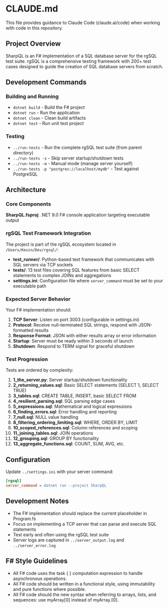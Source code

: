 # CLAUDE.md

This file provides guidance to Claude Code (claude.ai/code) when working with code in this repository.

## Project Overview

SharpQL is an F# implementation of a SQL database server for the rgSQL test suite. rgSQL is a comprehensive testing framework with 200+ test cases designed to guide the creation of SQL database servers from scratch.

## Development Commands

### Building and Running
- `dotnet build` - Build the F# project
- `dotnet run` - Run the application
- `dotnet clean` - Clean build artifacts
- `dotnet test` - Run unit test project

### Testing
- `../run-tests` - Run the complete rgSQL test suite (from parent directory)
- `../run-tests -s` - Skip server startup/shutdown tests
- `../run-tests -m` - Manual mode (manage server yourself)
- `../run-tests -p "postgres://localhost/mydb"` - Test against PostgreSQL

## Architecture

### Core Components

**SharpQL.fsproj**: .NET 9.0 F# console application targeting executable output

### rgSQL Test Framework Integration

The project is part of the rgSQL ecosystem located in `/Users/Kevin/Dev/rgsql/`:

- **test_runner/**: Python-based test framework that communicates with SQL servers via TCP sockets
- **tests/**: 13 test files covering SQL features from basic SELECT statements to complex JOINs and aggregations
- **settings.ini**: Configuration file where `server_command` must be set to your executable path

### Expected Server Behavior

Your F# implementation should:

1. **TCP Server**: Listen on port 3003 (configurable in settings.ini)
2. **Protocol**: Receive null-terminated SQL strings, respond with JSON-formatted results
3. **Response Format**: JSON with either results array or error information
4. **Startup**: Server must be ready within 3 seconds of launch
5. **Shutdown**: Respond to TERM signal for graceful shutdown

### Test Progression

Tests are ordered by complexity:
1. **1_the_server.py**: Server startup/shutdown functionality
2. **2_returning_values.sql**: Basic SELECT statements (SELECT 1, SELECT TRUE)
3. **3_tables.sql**: CREATE TABLE, INSERT, basic SELECT FROM
4. **4_resilient_parsing.sql**: SQL parsing edge cases
5. **5_expressions.sql**: Mathematical and logical expressions
6. **6_finding_errors.sql**: Error handling and reporting
7. **7_null.sql**: NULL value handling
8. **8_filtering_ordering_limiting.sql**: WHERE, ORDER BY, LIMIT
9. **10_scoped_references.sql**: Column references and scoping
10. **11_joining_tables.sql**: JOIN operations
11. **12_grouping.sql**: GROUP BY functionality
12. **13_aggregate_functions.sql**: COUNT, SUM, AVG, etc.

## Configuration

Update `../settings.ini` with your server command:
```ini
[rgsql]
server_command = dotnet run --project SharpQL
```

## Development Notes

- The F# implementation should replace the current placeholder in Program.fs
- Focus on implementing a TCP server that can parse and execute SQL statements
- Test early and often using the rgSQL test suite
- Server logs are captured in `../server_output.log` and `../server_error.log`

## F# Style Guidelines
- All F# code uses the task { } computation expression to handle asynchronous operations.
- All F# code should be written in a functional style, using immutability and pure functions where possible.
- All F# code should the new syntax when referring to arrays, lists, and sequences: use myArray[0] instead of myArray.[0].
